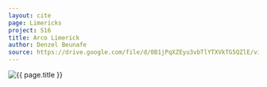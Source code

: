 ```yaml
---
layout: cite
page: Limericks
project: S16
title: Arco Limerick
author: Denzel Beunafe
source: https://drive.google.com/file/d/0B1jPqXZEyu3vbTlYTXVkTG5QZlE/view?usp=sharing
---
```

![{{ page.title }}](/projects/S16/misc/limerick/ArcoLimerick.png)
